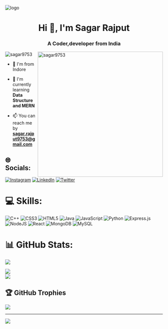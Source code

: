 ![logo](https://wallpapertag.com/wallpaper/full/e/e/e/405846-coding-wallpaper-2000x1080-for-android.jpg)

<h1 align="center">Hi 👋, I'm Sagar Rajput</h1>
<h3 align="center">A Coder,developer from India</h3>


<img align="right" width="400px" src="https://cdn.dribbble.com/users/1059583/screenshots/4171367/coding-freak.gif" alt="sagar9753" />

<p align="left"> <img src="https://komarev.com/ghpvc/?username=sagar9753&label=Profile%20views&color=0e75b6&style=flat" alt="sagar9753" /> </p>

- 🌆 I'm from Indore

- 🌱 I'm currently learning **Data Structure and MERN**

- 📫 You can reach me by **sagar.rajput9753@gmail.com**

## 🌐 Socials:
[![Instagram](https://img.shields.io/badge/Instagram-%23E4405F.svg?logo=Instagram&logoColor=white)](https://instagram.com/_sagar_rajput_03) [![LinkedIn](https://img.shields.io/badge/LinkedIn-%230077B5.svg?logo=linkedin&logoColor=white)](https://linkedin.com/in/sagar-rajput-247b92228) [![Twitter](https://img.shields.io/badge/Twitter-%231DA1F2.svg?logo=Twitter&logoColor=white)](https://twitter.com/sagarra27647847) 

# 💻 Skills:
![C++](https://img.shields.io/badge/c++-%2300599C.svg?style=for-the-badge&logo=c%2B%2B&logoColor=white) ![CSS3](https://img.shields.io/badge/css3-%231572B6.svg?style=for-the-badge&logo=css3&logoColor=white) ![HTML5](https://img.shields.io/badge/html5-%23E34F26.svg?style=for-the-badge&logo=html5&logoColor=white) ![Java](https://img.shields.io/badge/java-%23ED8B00.svg?style=for-the-badge&logo=java&logoColor=white) ![JavaScript](https://img.shields.io/badge/javascript-%23323330.svg?style=for-the-badge&logo=javascript&logoColor=%23F7DF1E) ![Python](https://img.shields.io/badge/python-3670A0?style=for-the-badge&logo=python&logoColor=ffdd54) ![Express.js](https://img.shields.io/badge/express.js-%23404d59.svg?style=for-the-badge&logo=express&logoColor=%2361DAFB) ![NodeJS](https://img.shields.io/badge/node.js-6DA55F?style=for-the-badge&logo=node.js&logoColor=white) ![React](https://img.shields.io/badge/react-%2320232a.svg?style=for-the-badge&logo=react&logoColor=%2361DAFB) ![MongoDB](https://img.shields.io/badge/MongoDB-%234ea94b.svg?style=for-the-badge&logo=mongodb&logoColor=white) ![MySQL](https://img.shields.io/badge/mysql-%2300f.svg?style=for-the-badge&logo=mysql&logoColor=white)
# 📊 GitHub Stats:
![](https://github-readme-stats.vercel.app/api?username=sagar9753&theme=tokyonight&hide_border=false&include_all_commits=true&count_private=false)<br/>
<!-- ![](https://github-readme-streak-stats.herokuapp.com/?user=sagar9753&theme=tokyonight&hide_border=false)<br/> -->
![](https://github-readme-streak-stats.herokuapp.com/?user=sagar9753&theme=tokyonight&hide_border=false)<br/>
![](https://github-readme-stats.vercel.app/api/top-langs/?username=sagar9753&theme=tokyonight&hide_border=false&include_all_commits=true&count_private=false&layout=compact)

## 🏆 GitHub Trophies
![](https://github-profile-trophy.vercel.app/?username=sagar9753&theme=radical&no-frame=false&no-bg=true&margin-w=4)

---
[![](https://visitcount.itsvg.in/api?id=sagar9753&icon=5&color=3)](https://visitcount.itsvg.in)

<!-- Proudly created with GPRM ( https://gprm.itsvg.in ) -->

